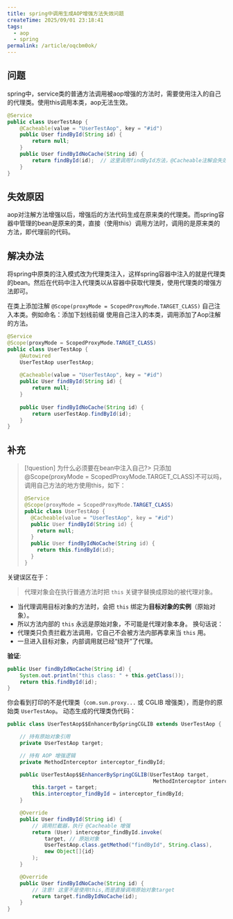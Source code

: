 ```yaml
---
title: spring中调用生成AOP增强方法失效问题
createTime: 2025/09/01 23:18:41
tags:
  - aop
  - spring
permalink: /article/oqcbm0ok/
---
```


## 问题

spring中，service类的普通方法调用被aop增强的方法时，需要使用注入的自己的代理类。使用this调用本类，aop无法生效。

```java
@Service
public class UserTestAop {
    @Cacheable(value = "UserTestAop", key = "#id")
    public User findById(String id) {
        return null;
    }
    public User findByIdNoCache(String id) {
        return findById(id);  // 这里调用findById方法，@Cacheable注解会失效
    }
}
```

## 失效原因

aop对注解方法增强以后，增强后的方法代码生成在原来类的代理类。而spring容器中管理的bean是原来的类，直接（使用this）调用方法时，调用的是原来类的方法，即代理前的代码。

## 解决办法

将spring中原类的注入模式改为代理类注入，这样spring容器中注入的就是代理类的bean。然后在代码中注入代理类以从容器中获取代理类，使用代理类的增强方法即可。

在类上添加注解 `@Scope(proxyMode = ScopedProxyMode.TARGET_CLASS)`
自己注入本类。例如命名：添加下划线前缀
使用自己注入的本类，调用添加了Aop注解的方法。

```java
@Service
@Scope(proxyMode = ScopedProxyMode.TARGET_CLASS)
public class UserTestAop {
    @Autowired
    UserTestAop userTestAop;
    
    @Cacheable(value = "UserTestAop", key = "#id")
    public User findById(String id) {
        return null;
    }
 
    public User findByIdNoCache(String id) {
        return userTestAop.findById(id);
    }
}
```

## 补充

> [!question]
> 为什么必须要在bean中注入自己?> 只添加@Scope(proxyMode = ScopedProxyMode.TARGET_CLASS)不可以吗，调用自己方法的地方使用this，如下：
>
> ```java
> @Service
> @Scope(proxyMode = ScopedProxyMode.TARGET_CLASS)
> public class UserTestAop {
>   @Cacheable(value = "UserTestAop", key = "#id")
>   public User findById(String id) {
>     return null;
>   }
>   public User findByIdNoCache(String id) {
>     return this.findById(id);
>   }
> }
> ```

关键误区在于：
> 代理对象会在执行普通方法时把 `this` 关键字替换成原始的被代理对象。

- 当代理调用目标对象的方法时，会把 `this` 绑定为**目标对象的实例**（原始对象）。
- 所以方法内部的 `this` 永远是原始对象，不可能是代理对象本身。
换句话说：
- 代理类只负责拦截方法调用，它自己不会被方法内部再拿来当 `this` 用。
- 一旦进入目标对象，内部调用就已经“绕开”了代理。

**验证**:

```java
public User findByIdNoCache(String id) {
    System.out.println("this class: " + this.getClass());
    return this.findById(id);
}
```

你会看到打印的不是代理类（`com.sun.proxy...` 或 CGLIB 增强类），而是你的原始类 `UserTestAop`。
动态生成的代理类伪代码：

```java
public class UserTestAop$$EnhancerBySpringCGLIB extends UserTestAop {

    // 持有原始对象引用
    private UserTestAop target;

    // 持有 AOP 增强逻辑
    private MethodInterceptor interceptor_findById;

    public UserTestAop$$EnhancerBySpringCGLIB(UserTestAop target,
                                               MethodInterceptor interceptor_findById) {
        this.target = target;
        this.interceptor_findById = interceptor_findById;
    }

    @Override
    public User findById(String id) {
        // 调用拦截器，执行 @Cacheable 增强
        return (User) interceptor_findById.invoke(
            target, // 原始对象
            UserTestAop.class.getMethod("findById", String.class),
            new Object[]{id}
        );
    }

    @Override
    public User findByIdNoCache(String id) {
        // 注意! 这里不是使用this,而是直接调用原始对象target
        return target.findByIdNoCache(id);
    }
}
```
